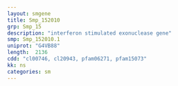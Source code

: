 ```yaml
---
layout: smgene
title: Smp_152010
grp: Smp_15
description: "interferon stimulated exonuclease gene"
smp: Smp_152010.1
uniprot: "G4VB88"
length:  2136
cdd: "cl00746, cl20943, pfam06271, pfam15073"
kk: ns
categories: sm
---
```

